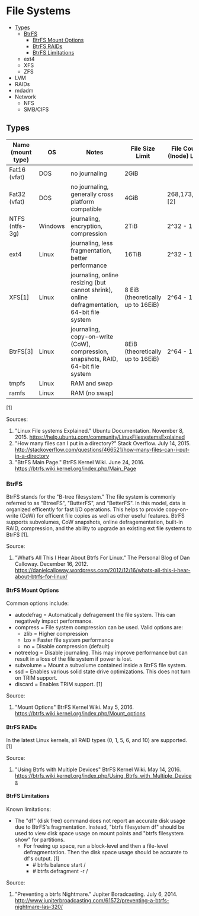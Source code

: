# File Systems
* [Types](#types)
  * [BtrFS](#btrfs)
    * [BtrFS Mount Options](#btrfs-mount-options)
    * [BtrFS RAIDs](#btrfs-raids)
    * [BtrFS Limitations](#btrfs-limitations)
  * ext4
  * XFS
  * ZFS
* LVM
* RAIDs
 * mdadm
* Network
  * NFS
  * SMB/CIFS

## Types
| Name (mount type) | OS | Notes |  File Size Limit | File Count (Inode) Limit | Partition Size Limit |
| --- | --- | --- | --- | --- | --- |
| Fat16 (vfat) | DOS | no journaling | 2GiB | | 2GiB |
| Fat32 (vfat) | DOS | no journaling, generally cross platform compatible | 4GiB | 268,173,300 [2] | 8TiB |
| NTFS (ntfs-3g)  | Windows | journaling, encryption, compression | 2TiB | 2^32 - 1 [2] | 256TiB |
| ext4 | Linux | journaling, less fragmentation, better performance | 16TiB | 2^32 - 1 [2] | 1EiB |
| XFS[1] | Linux | journaling, online resizing (but cannot shrink), online defragmentation, 64-bit file system | 8 EiB (theoretically up to 16EiB) | 2^64 - 1 | 8 EiB (theoretically up to 16EiB)
| BtrFS[3] | Linux | journaling, copy-on-write (CoW), compression, snapshots, RAID, 64-bit file system  | 8EiB (theoretically up to 16EiB) | 2^64 - 1 | 8EiB (theoretically up to 16EiB) |
| tmpfs | Linux | RAM and swap | | | |
| ramfs | Linux | RAM (no swap) | | | | |
[1]

Sources:
1. "Linux File systems Explained." Ubuntu Documentation. November 8, 2015. https://help.ubuntu.com/community/LinuxFilesystemsExplained
2. "How many files can I put in a directory?" Stack Overflow. July 14, 2015. http://stackoverflow.com/questions/466521/how-many-files-can-i-put-in-a-directory
3. "BtrFS Main Page." BtrFS Kernel Wiki. June 24, 2016. https://btrfs.wiki.kernel.org/index.php/Main_Page

### BtrFS
BtrFS stands for the "B-tree filesystem." The file system is commonly referred to as "BtreeFS", "ButterFS", and "BetterFS". In this model, data is organized efficently for fast I/O operations. This helps to provide copy-on-write (CoW) for efficent file copies as well as other useful features. BtrFS supports subvolumes, CoW snapshots, online defragementation, built-in RAID, compression, and the ability to upgrade an existing ext file systems to BtrFS [1].

Source:

1. "What’s All This I Hear About Btrfs For Linux." The Personal Blog of Dan Calloway. December 16, 2012. https://danielcalloway.wordpress.com/2012/12/16/whats-all-this-i-hear-about-btrfs-for-linux/

#### BtrFS Mount Options
Common options include:
* autodefrag = Automatically defragement the file system. This can negatively impact performance.
* compress = File system compression can be used. Valid options are:
  * zlib = Higher compression
  * lzo = Faster file system performance
  * no = Disable compression (default)
* notreelog = Disable journaling. This may improve performance but can result in a loss of the file system if power is lost.
* subvolume = Mount a subvolume contained inside a BtrFS file system.
* ssd = Enables various solid state drive optimizations. This does not turn on TRIM support.
* discard = Enables TRIM support. [1]

Source:
1. "Mount Options" BtrFS Kernel Wiki. May 5, 2016. https://btrfs.wiki.kernel.org/index.php/Mount_options

#### BtrFS RAIDs
In the latest Linux kernels, all RAID types (0, 1, 5, 6, and 10) are supported. [1]

Source:

1. "Using Btrfs with Multiple Devices" BtrFS Kernel Wiki. May 14, 2016. https://btrfs.wiki.kernel.org/index.php/Using_Btrfs_with_Multiple_Devices

#### BtrFS Limitations
Known limitations:
* The "df" (disk free) command does not report an accurate disk usage due to BtrFS's fragmentation. Instead, "btrfs filesystem df" should be used to view disk space usage on mount points and "btrfs filesystem show" for partitions.
  * For freeing up space, run a block-level and then a file-level defragmentation. Then the disk space usage should be accurate to df's output. [1]
    * \# btrfs balance start /
    * \# btrfs defragment -r /

Source:

1. "Preventing a btrfs Nightmare." Jupiter Boradcasting. July 6, 2014.
http://www.jupiterbroadcasting.com/61572/preventing-a-btrfs-nightmare-las-320/






